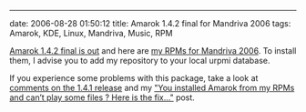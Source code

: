 ---
date: 2006-08-28 01:50:12
title: Amarok 1.4.2 final for Mandriva 2006
tags: Amarok, KDE, Linux, Mandriva, Music, RPM

[Amarok 1.4.2 final is out](http://amarok.kde.org/content/view/80) and here are [my RPMs for Mandriva 2006](http://github.com/kdeldycke/mandriva-specs). To install them, I advise you to add my repository to your local urpmi database.

If you experience some problems with this package, take a look at [comments on the 1.4.1 release](http://kevin.deldycke.com/2006/07/amarok-141-for-mandriva-2006/) and my ["You installed Amarok from my RPMs and can’t play some files ? Here is the fix…"](http://kevin.deldycke.com/2006/08/you-installed-amarok-from-my-rpms-and-you-cant-play-some-files-here-is-the-fix/) post.

